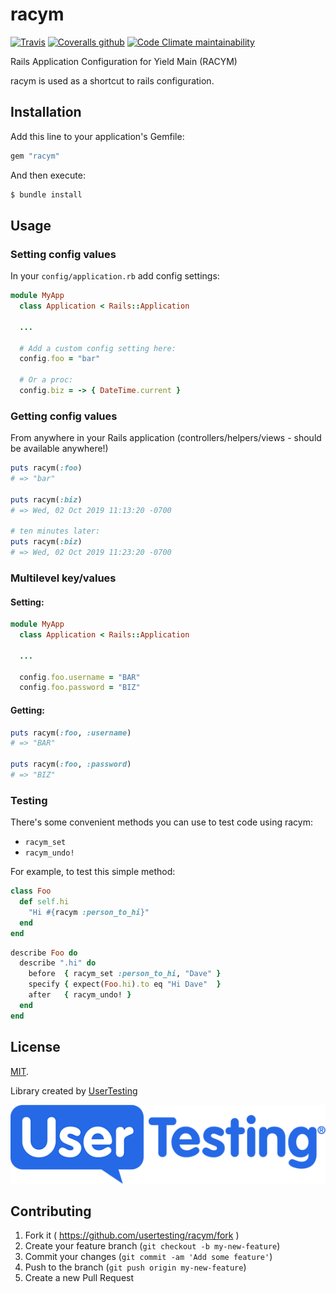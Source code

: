 # racym

[![Travis](https://img.shields.io/travis/usertesting/racym?style=for-the-badge)](https://travis-ci.org/usertesting/racym) [![Coveralls github](https://img.shields.io/coveralls/github/usertesting/racym?style=for-the-badge)](https://coveralls.io/github/usertesting/racym) [![Code Climate maintainability](https://img.shields.io/codeclimate/maintainability/usertesting/racym?style=for-the-badge)](https://codeclimate.com/github/usertesting/racym)

Rails Application Configuration for Yield Main (RACYM)

racym is used as a shortcut to rails configuration.

## Installation

Add this line to your application's Gemfile:

```ruby
gem "racym"
```

And then execute:

```ruby
$ bundle install
```

## Usage

### Setting config values

In your `config/application.rb` add config settings:

```ruby
module MyApp
  class Application < Rails::Application

  ...

  # Add a custom config setting here:
  config.foo = "bar"

  # Or a proc:
  config.biz = -> { DateTime.current }
```

### Getting config values

From anywhere in your Rails application (controllers/helpers/views - should be available anywhere!)

```ruby
puts racym(:foo)
# => "bar"

puts racym(:biz)
# => Wed, 02 Oct 2019 11:13:20 -0700

# ten minutes later:
puts racym(:biz)
# => Wed, 02 Oct 2019 11:23:20 -0700
```

### Multilevel key/values

#### Setting:

```ruby
module MyApp
  class Application < Rails::Application

  ...

  config.foo.username = "BAR"
  config.foo.password = "BIZ"
```

#### Getting:

```ruby
puts racym(:foo, :username)
# => "BAR"

puts racym(:foo, :password)
# => "BIZ"
```

### Testing

There's some convenient methods you can use to test code using racym:
  - `racym_set`
  - `racym_undo!`

For example, to test this simple method:

```ruby
class Foo
  def self.hi
    "Hi #{racym :person_to_hi}"
  end
end
```

```ruby
describe Foo do
  describe ".hi" do
    before  { racym_set :person_to_hi, "Dave" }
    specify { expect(Foo.hi).to eq "Hi Dave"  }
    after   { racym_undo! }
  end
end
```

## License

[MIT](LICENSE).

Library created by [UserTesting](https://usertesting.com)

![UserTesting](doc/UserTesting.png)

## Contributing

1. Fork it ( https://github.com/usertesting/racym/fork )
2. Create your feature branch (`git checkout -b my-new-feature`)
3. Commit your changes (`git commit -am 'Add some feature'`)
4. Push to the branch (`git push origin my-new-feature`)
5. Create a new Pull Request
